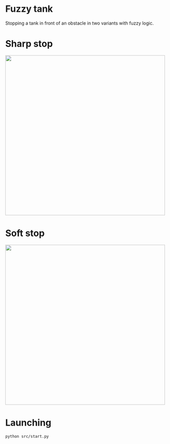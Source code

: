 # Fuzzy tank
Stopping a tank in front of an obstacle in two variants with fuzzy logic.

# Sharp stop
<img src="https://github.com/klima7/Fuzzy-tank/blob/master/videos/gif/sharp.gif" width="500"/>

# Soft stop
<img src="https://github.com/klima7/Fuzzy-tank/blob/master/videos/gif/soft.gif" width="500"/>

# Launching
`python src/start.py`
